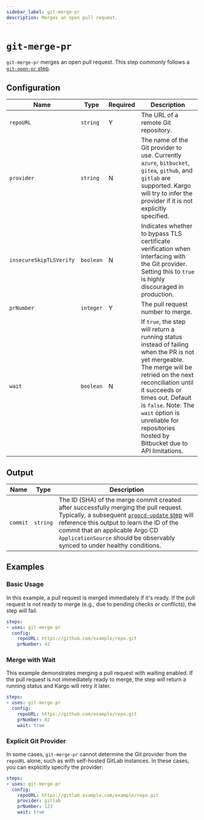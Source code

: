 ```yaml
---
sidebar_label: git-merge-pr
description: Merges an open pull request.
---
```


# `git-merge-pr`

`git-merge-pr` merges an open pull request. This step commonly follows a
[`git-open-pr` step](git-open-pr.md).

## Configuration

| Name | Type | Required | Description |
|------|------|----------|-------------|
| `repoURL` | `string` | Y | The URL of a remote Git repository. |
| `provider` | `string` | N | The name of the Git provider to use. Currently `azure`, `bitbucket`, `gitea`, `github`, and `gitlab` are supported. Kargo will try to infer the provider if it is not explicitly specified. |
| `insecureSkipTLSVerify` | `boolean` | N | Indicates whether to bypass TLS certificate verification when interfacing with the Git provider. Setting this to `true` is highly discouraged in production. |
| `prNumber` | `integer` | Y | The pull request number to merge. |
| `wait` | `boolean` | N | If `true`, the step will return a running status instead of failing when the PR is not yet mergeable. The merge will be retried on the next reconciliation until it succeeds or times out. Default is `false`. Note: The `wait` option is unreliable for repositories hosted by Bitbucket due to API limitations. |

## Output

| Name | Type | Description |
|------|------|-------------|
| `commit` | `string` | The ID (SHA) of the merge commit created after successfully merging the pull request. Typically, a subsequent [`argocd-update` step](argocd-update.md) will reference this output to learn the ID of the commit that an applicable Argo CD `ApplicationSource` should be observably synced to under healthy conditions. |

## Examples

### Basic Usage

In this example, a pull request is merged immediately if it's ready. If the pull
request is not ready to merge (e.g., due to pending checks or conflicts), the step
will fail.

```yaml
steps:
- uses: git-merge-pr
  config:
    repoURL: https://github.com/example/repo.git
    prNumber: 42
```

### Merge with Wait

This example demonstrates merging a pull request with waiting enabled. If the pull
request is not immediately ready to merge, the step will return a running status and
Kargo will retry it later.

```yaml
steps:
- uses: git-merge-pr
  config:
    repoURL: https://github.com/example/repo.git
    prNumber: 42
    wait: true
```

### Explicit Git Provider

In some cases, `git-merge-pr` cannot determine the Git provider from the `repoURL` alone,
such as with self-hosted GitLab instances. In these cases, you can explicitly specify
the provider:

```yaml
steps:
- uses: git-merge-pr
  config:
    repoURL: https://gitlab.example.com/example/repo.git
    provider: gitlab
    prNumber: 123
    wait: true
```
